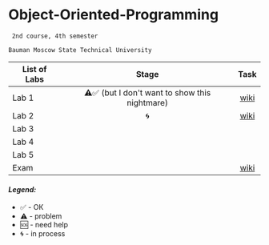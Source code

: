 # Object-Oriented-Programming
     2nd course, 4th semester

    Bauman Moscow State Technical University

| List of Labs  |     Stage     |      Task     |
| ------------- |:-------------:|:-------------:|
| Lab 1|⚠️✅ (but I don't want to show this nightmare)|<a href="">wiki</a>|
| Lab 2| 🌀 |<a href="">wiki</a>|
| Lab 3|  ||
| Lab 4|  ||
| Lab 5|  ||
| Exam ||<a href="https://github.com/Panda-Lewandowski/Object-Oriented-Programming/wiki">wiki</a>|

#### <i>Legend:</i>
<ul>
<li>✅ - ОК
<li>⚠️ - problem
<li>🆘 - need help
<li>🌀 - in process
</ul>
